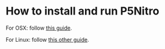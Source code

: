 How to install and run P5Nitro
======================

For OSX: follow [this guide](https://github.com/davidedc/P5Nitro/blob/master/Docs/How%20to%20install%20and%20run%20P5Nitro%20-%20OSX.md).

For Linux: follow [this other guide](https://github.com/davidedc/P5Nitro/blob/master/Docs/How%20to%20install%20and%20run%20P5Nitro%20-%20Linux.md).
